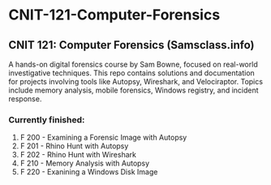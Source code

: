 # CNIT-121-Computer-Forensics

## CNIT 121: Computer Forensics (Samsclass.info)
A hands-on digital forensics course by Sam Bowne, focused on real-world investigative techniques. This repo contains solutions and documentation for projects involving tools like Autopsy, Wireshark, and Velociraptor. Topics include memory analysis, mobile forensics, Windows registry, and incident response.
### Currently finished: 
1. F 200 - Examining a Forensic Image with Autopsy
2. F 201 - Rhino Hunt with Autopsy
3. F 202 - Rhino Hunt with Wireshark
4. F 210 - Memory Analysis with Autopsy
5. F 220 - Exanining a Windows Disk Image
